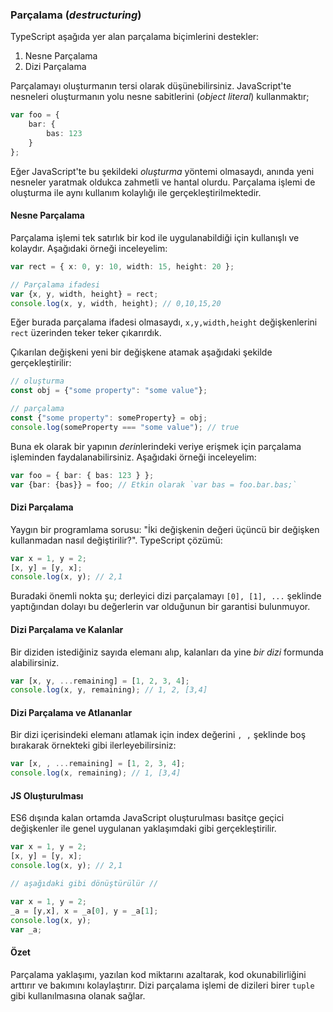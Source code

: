 ### Parçalama (*destructuring*)

TypeScript aşağıda yer alan parçalama biçimlerini destekler:

1. Nesne Parçalama
2. Dizi Parçalama

Parçalamayı oluşturmanın tersi olarak düşünebilirsiniz. JavaScript'te nesneleri oluşturmanın yolu nesne sabitlerini (*object literal*) kullanmaktır;

```ts
var foo = {
    bar: {
        bas: 123
    }
};
```
Eğer JavaScript'te bu şekildeki *oluşturma* yöntemi olmasaydı, anında yeni nesneler yaratmak oldukca zahmetli ve hantal olurdu.
Parçalama işlemi de oluşturma ile aynı kullanım kolaylığı ile gerçekleştirilmektedir.

#### Nesne Parçalama
Parçalama işlemi tek satırlık bir kod ile uygulanabildiği için kullanışlı ve kolaydır. Aşağıdaki örneği inceleyelim:

```ts
var rect = { x: 0, y: 10, width: 15, height: 20 };

// Parçalama ifadesi
var {x, y, width, height} = rect;
console.log(x, y, width, height); // 0,10,15,20
```
Eğer burada parçalama ifadesi olmasaydı, `x,y,width,height` değişkenlerini `rect` üzerinden teker teker çıkarırdık.

Çıkarılan değişkeni yeni bir değişkene atamak aşağıdaki şekilde gerçekleştirilir:

```ts
// oluşturma
const obj = {"some property": "some value"};

// parçalama
const {"some property": someProperty} = obj;
console.log(someProperty === "some value"); // true
```

Buna ek olarak bir yapının *derin*lerindeki veriye erişmek için parçalama işleminden faydalanabilirsiniz. Aşağıdaki örneği inceleyelim:

```ts
var foo = { bar: { bas: 123 } };
var {bar: {bas}} = foo; // Etkin olarak `var bas = foo.bar.bas;`
```

#### Dizi Parçalama
Yaygın bir programlama sorusu: "İki değişkenin değeri üçüncü bir değişken kullanmadan nasıl değiştirilir?". TypeScript çözümü:

```ts
var x = 1, y = 2;
[x, y] = [y, x];
console.log(x, y); // 2,1
```
Buradaki önemli nokta şu; derleyici dizi parçalamayı `[0], [1], ...` şeklinde yaptığından dolayı bu değerlerin var olduğunun bir garantisi bulunmuyor. 


#### Dizi Parçalama ve Kalanlar
Bir diziden istediğiniz sayıda elemanı alıp, kalanları da yine *bir dizi* formunda alabilirsiniz.

```ts
var [x, y, ...remaining] = [1, 2, 3, 4];
console.log(x, y, remaining); // 1, 2, [3,4]
```

#### Dizi Parçalama ve Atlananlar
Bir dizi içerisindeki elemanı atlamak için index değerini `, ,` şeklinde boş bırakarak örnekteki gibi ilerleyebilirsiniz:

```ts
var [x, , ...remaining] = [1, 2, 3, 4];
console.log(x, remaining); // 1, [3,4]
```

#### JS Oluşturulması
ES6 dışında kalan ortamda JavaScript oluşturulması basitçe geçici değişkenler ile genel uygulanan yaklaşımdaki gibi gerçekleştirilir.

```ts
var x = 1, y = 2;
[x, y] = [y, x];
console.log(x, y); // 2,1

// aşağıdaki gibi dönüştürülür //

var x = 1, y = 2;
_a = [y,x], x = _a[0], y = _a[1];
console.log(x, y);
var _a;
```

#### Özet
Parçalama yaklaşımı, yazılan kod miktarını azaltarak, kod okunabilirliğini arttırır ve bakımını kolaylaştırır. Dizi parçalama işlemi de dizileri birer `tuple` gibi kullanılmasına olanak sağlar.
